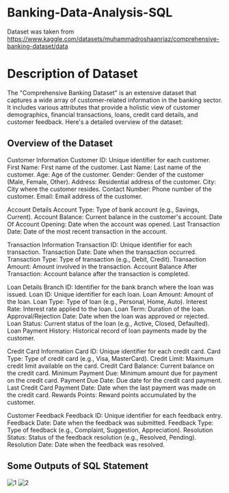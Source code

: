 # Banking-Data-Analysis-SQL

Dataset was taken from https://www.kaggle.com/datasets/muhammadroshaanriaz/comprehensive-banking-dataset/data

# Description of Dataset
The "Comprehensive Banking Dataset" is an extensive dataset that captures a wide array of customer-related information in the banking sector. It includes various attributes that provide a holistic view of customer demographics, financial transactions, loans, credit card details, and customer feedback. Here's a detailed overview of the dataset:

## Overview of the Dataset

Customer Information
Customer ID: Unique identifier for each customer.
First Name: First name of the customer.
Last Name: Last name of the customer.
Age: Age of the customer.
Gender: Gender of the customer (Male, Female, Other).
Address: Residential address of the customer.
City: City where the customer resides.
Contact Number: Phone number of the customer.
Email: Email address of the customer.

Account Details
Account Type: Type of bank account (e.g., Savings, Current).
Account Balance: Current balance in the customer's account.
Date Of Account Opening: Date when the account was opened.
Last Transaction Date: Date of the most recent transaction in the account.

Transaction Information
Transaction ID: Unique identifier for each transaction.
Transaction Date: Date when the transaction occurred.
Transaction Type: Type of transaction (e.g., Debit, Credit).
Transaction Amount: Amount involved in the transaction.
Account Balance After Transaction: Account balance after the transaction is completed.

Loan Details
Branch ID: Identifier for the bank branch where the loan was issued.
Loan ID: Unique identifier for each loan.
Loan Amount: Amount of the loan.
Loan Type: Type of loan (e.g., Personal, Home, Auto).
Interest Rate: Interest rate applied to the loan.
Loan Term: Duration of the loan.
Approval/Rejection Date: Date when the loan was approved or rejected.
Loan Status: Current status of the loan (e.g., Active, Closed, Defaulted).
Loan Payment History: Historical record of loan payments made by the customer.

Credit Card Information
Card ID: Unique identifier for each credit card.
Card Type: Type of credit card (e.g., Visa, MasterCard).
Credit Limit: Maximum credit limit available on the card.
Credit Card Balance: Current balance on the credit card.
Minimum Payment Due: Minimum amount due for payment on the credit card.
Payment Due Date: Due date for the credit card payment.
Last Credit Card Payment Date: Date when the last payment was made on the credit card.
Rewards Points: Reward points accumulated by the customer.

Customer Feedback
Feedback ID: Unique identifier for each feedback entry.
Feedback Date: Date when the feedback was submitted.
Feedback Type: Type of feedback (e.g., Complaint, Suggestion, Appreciation).
Resolution Status: Status of the feedback resolution (e.g., Resolved, Pending).
Resolution Date: Date when the feedback was resolved.


## Some Outputs of SQL Statement
![1](https://github.com/Mr-Gabby/Banking-Data-Analysis-SQL/assets/101271219/ae5ecf9d-3803-4c6b-92dc-7c6b4f7dc425)
![2](https://github.com/Mr-Gabby/Banking-Data-Analysis-SQL/assets/101271219/d5362f89-96ce-4103-ab80-9b563eab6022)




